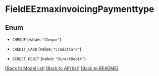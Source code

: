 # FieldEEzmaxinvoicingPaymenttype

## Enum


* `CHEQUE` (value: `"Cheque"`)

* `CREDIT_CARD` (value: `"CreditCard"`)

* `DIRECT_DEBIT` (value: `"DirectDebit"`)


[[Back to Model list]](../README.md#documentation-for-models) [[Back to API list]](../README.md#documentation-for-api-endpoints) [[Back to README]](../README.md)


